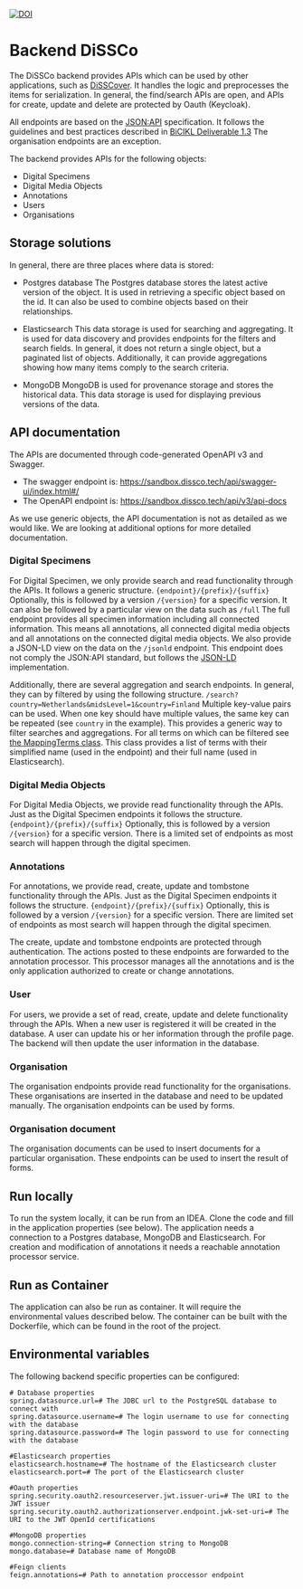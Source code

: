 [![DOI](https://zenodo.org/badge/494444176.svg)](https://zenodo.org/badge/latestdoi/494444176)

# Backend DiSSCo
The DiSSCo backend provides APIs which can be used by other applications, such as [DiSSCover](https://sandbox.dissco.tech/).
It handles the logic and preprocesses the items for serialization.
In general, the find/search APIs are open, and APIs for create, update and delete are protected by Oauth (Keycloak).

All endpoints are based on the [JSON:API](https://jsonapi.org/) specification.
It follows the guidelines and best practices described in [BiCIKL Deliverable 1.3](https://docs.google.com/document/d/1RgngKSPabEs-Pir6vA25iFDgVorbEZe7duT7L7vQ7QI)
The organisation endpoints are an exception.

The backend provides APIs for the following objects:
- Digital Specimens
- Digital Media Objects
- Annotations
- Users
- Organisations

## Storage solutions
In general, there are three places where data is stored:
- Postgres database
The Postgres database stores the latest active version of the object.
It is used in retrieving a specific object based on the id.
It can also be used to combine objects based on their relationships.

- Elasticsearch
This data storage is used for searching and aggregating.
It is used for data discovery and provides endpoints for the filters and search fields.
In general, it does not return a single object, but a paginated list of objects.
Additionally, it can provide aggregations showing how many items comply to the search criteria.

- MongoDB
MongoDB is used for provenance storage and stores the historical data.
This data storage is used for displaying previous versions of the data.

## API documentation
The APIs are documented through code-generated OpenAPI v3 and Swagger.
- The swagger endpoint is: https://sandbox.dissco.tech/api/swagger-ui/index.html#/
- The OpenAPI endpoint is: https://sandbox.dissco.tech/api/v3/api-docs

As we use generic objects, the API documentation is not as detailed as we would like.
We are looking at additional options for more detailed documentation.

### Digital Specimens
For Digital Specimen, we only provide search and read functionality through the APIs.
It follows a generic structure.
`{endpoint}/{prefix}/{suffix}`
Optionally, this is followed by a version `/{version}` for a specific version.
It can also be followed by a particular view on the data such as `/full`
The full endpoint provides all specimen information including all connected information.
This means all annotations, all connected digital media objects and all annotations on the connected digital media objects.
We also provide a JSON-LD view on the data on the `/jsonld` endpoint.
This endpoint does not comply the JSON:API standard, but follows the [JSON-LD](https://json-ld.org/) implementation.

Additionally, there are several aggregation and search endpoints.
In general, they can by filtered by using the following structure.
`/search?country=Netherlands&midsLevel=1&country=Finland`
Multiple key-value pairs can be used.
When one key should have multiple values, the same key can be repeated (see `country` in the example).
This provides a generic way to filter searches and aggregations.
For all terms on which can be filtered see [the MappingTerms class](./src/main/java/eu/dissco/backend/domain/MappingTerms.java).
This class provides a list of terms with their simplified name (used in the endpoint) and their full name (used in Elasticsearch).

### Digital Media Objects
For Digital Media Objects, we provide read functionality through the APIs.
Just as the Digital Specimen endpoints it follows the structure.
`{endpoint}/{prefix}/{suffix}`
Optionally, this is followed by a version `/{version}` for a specific version.
There is a limited set of endpoints as most search will happen through the digital specimen.

### Annotations
For annotations, we provide read, create, update and tombstone functionality through the APIs.
Just as the Digital Specimen endpoints it follows the structure.
`{endpoint}/{prefix}/{suffix}`
Optionally, this is followed by a version `/{version}` for a specific version.
There are limited set of endpoints as most search will happen through the digital specimen.

The create, update and tombstone endpoints are protected through authentication.
The actions posted to these endpoints are forwarded to the annotation processor.
This processor manages all the annotations and is the only application authorized to create or change annotations.

### User
For users, we provide a set of read, create, update and delete functionality through the APIs.
When a new user is registered it will be created in the database.
A user can update his or her information through the profile page.
The backend will then update the user information in the database.

### Organisation
The organisation endpoints provide read functionality for the organisations.
These organisations are inserted in the database and need to be updated manually.
The organisation endpoints can be used by forms.

### Organisation document
The organisation documents can be used to insert documents for a particular organisation.
These endpoints can be used to insert the result of forms.

## Run locally
To run the system locally, it can be run from an IDEA.
Clone the code and fill in the application properties (see below).
The application needs a connection to a Postgres database, MongoDB and Elasticsearch.
For creation and modification of annotations it needs a reachable annotation processor service.

## Run as Container
The application can also be run as container.
It will require the environmental values described below.
The container can be built with the Dockerfile, which can be found in the root of the project.

## Environmental variables
The following backend specific properties can be configured:

```
# Database properties
spring.datasource.url=# The JDBC url to the PostgreSQL database to connect with
spring.datasource.username=# The login username to use for connecting with the database
spring.datasource.password=# The login password to use for connecting with the database

#Elasticsearch properties
elasticsearch.hostname=# The hostname of the Elasticsearch cluster
elasticsearch.port=# The port of the Elasticsearch cluster

#Oauth properties
spring.security.oauth2.resourceserver.jwt.issuer-uri=# The URI to the JWT issuer
spring.security.oauth2.authorizationserver.endpoint.jwk-set-uri=# The URI to the JWT OpenId certifications 

#MongoDB properties
mongo.connection-string=# Connection string to MongoDB
mongo.database=# Database name of MongoDB

#Feign clients
feign.annotations=# Path to annotation proccessor endpoint